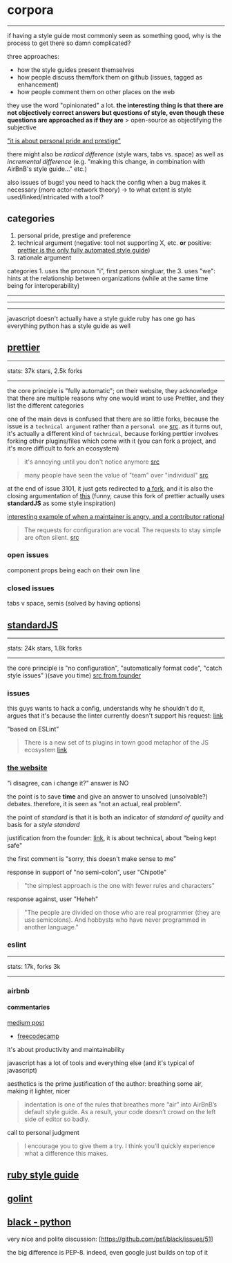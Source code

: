 # corpora

---

if having a style guide most commonly seen as something good, why is the process to get there so damn complicated?

three approaches:

- how the style guides present themselves
- how people discuss them/fork them on github (issues, tagged as enhancement)
- how people comment them on other places on the web

they use the word "opinionated" a lot. **the interesting thing is that there are not objectively correct answers but questions of style, even though these questions are approached as if they are** > open-source as objectifying the subjective

["it is about personal pride and prestige"](https://www.freebsd.org/doc/en/books/faq/misc.html#bikeshed-painting)

there might also be *radical difference* (style wars, tabs vs. space) as well as *incremental difference* (e.g. "making this change, in combination with AirBnB's style guide..." etc.)

also issues of bugs! you need to hack the config when a bug makes it necessary (more actor-network theory) -> to what extent is style used/linked/intricated with a tool?

## categories

1. personal pride, prestige and preference
2. technical argument (negative: tool not supporting X, etc. **or** positive: [prettier is the only fully automated style guide](https://prettier.io/docs/en/why-prettier.html))
3. rationale argument

categories 1. uses the pronoun "i", first person singluar, the 3. uses "we": hints at the relationship between organizations (while at the same time being for interoperability)

---
---
---

javascript doesn't actually have a style guide
ruby has one
go has everything
python has a style guide as well

## [prettier](https://prettier.io/docs/en/why-prettier.html)

---

stats: 37k stars, 2.5k forks

---

the core principle is "fully automatic"; on their website, they acknowledge that there are multiple reasons why one would want to use Prettier, and they list the different categories

one of the main devs is confused that there are so little forks, because the issue is a `technical argument` rather than a `personal one` [src](https://github.com/prettier/prettier/issues/3101#issuecomment-606764384). as it turns out, it's actually a different kind of `technical`, because forking perttier involves forking other plugins/files which come with it (you can fork a project, and it's more difficult to fork an ecosystem)

> it's annoying until you don't notice anymore
[src](https://github.com/prettier/prettier/issues/3101#issuecomment-674176352)

> many people have seen the value of "team" over "individual"
[src](https://github.com/prettier/prettier/issues/3101#issuecomment-683836592)

at the end of issue 3101, it just gets redirected to [a fork](https://github.com/brodybits/prettierx), and it is also the closing argumentation of [this](https://github.com/prettier/prettier/issues/8507) (funny, cause this fork of prettier actually uses **standardJS** as some style inspiration)

[interesting example of when a maintainer is angry, and a contributor rational](https://github.com/prettier/prettier/issues/8507)

> The requests for configuration are vocal. The requests to stay simple are often silent.
[src](https://github.com/prettier/prettier/issues/40)

### open issues

component props being each on their own line

### closed issues

tabs v space, semis (solved by having options)

## [standardJS](https://github.com/standard/standard/)

---

stats: 24k stars, 1.8k forks

---

the core principle is "no configuration", "automatically format code", "catch style issues" )(save you time) [src from founder](https://github.com/standard/standard/issues/1356)

### issues

this guys wants to hack a config, understands why he shouldn't do it, argues that it's because the linter currently doesn't support his request: [link](https://github.com/standard/standard/issues/1500)

"based on ESLint"

> There is a new set of ts plugins in town
good metaphor of the JS ecosystem [link](https://github.com/standard/standard/pull/1101)

### [the website](https://standardjs.com/#why-should-i-use-javascript-standard-style)

"i disagree, can i change it?" answer is NO

the point is to save **time** and give an answer to unsolved (unsolvable?) debates. therefore, it is seen as "not an actual, real problem".

the point of *standard* is that it is both an indicator of *standard of quality* and basis for a *style standard*

justification from the founder: [link](https://feross.org/never-use-semicolons/), it is about technical, about "being kept safe"

the first comment is "sorry, this doesn't make sense to me"

response in support of "no semi-colon", user "Chipotle"
> "the simplest approach is the one with fewer rules and characters"

response against, user "Heheh"
> "The people are divided on those who are real programmer (they are use semicolons). And hobbysts who have never programmed in another language."

### eslint

---

stats: 17k, forks 3k

---

### airbnb

#### commentaries

[medium post](https://medium.com/docon/airbnb-javascript-style-guide-key-takeaways-ffd0370c053)

- [freecodecamp](https://www.freecodecamp.org/news/adding-some-air-to-the-airbnb-style-guide-3df40e31c57a/)

it's about productivity and maintainability

javascript has a lot of tools and everything else (and it's typical of javascript)

aesthetics is the prime justification of the author: breathing some air, making it lighter, nicer
> indentation is one of the rules that breathes more “air” into AirBnB’s default style guide. As a result, your code doesn’t crowd on the left side of editor so badly.

call to personal judgment
> I encourage you to give them a try. I think you’ll quickly experience what a difference this makes.

## [ruby style guide](https://rubystyle.guide/)

## [golint](https://github.com/golang/lint)

## [black - python](https://github.com/psf/black/)

very nice and polite discussion: [https://github.com/psf/black/issues/51]

the big difference is PEP-8. indeed, even google just builds on top of it

